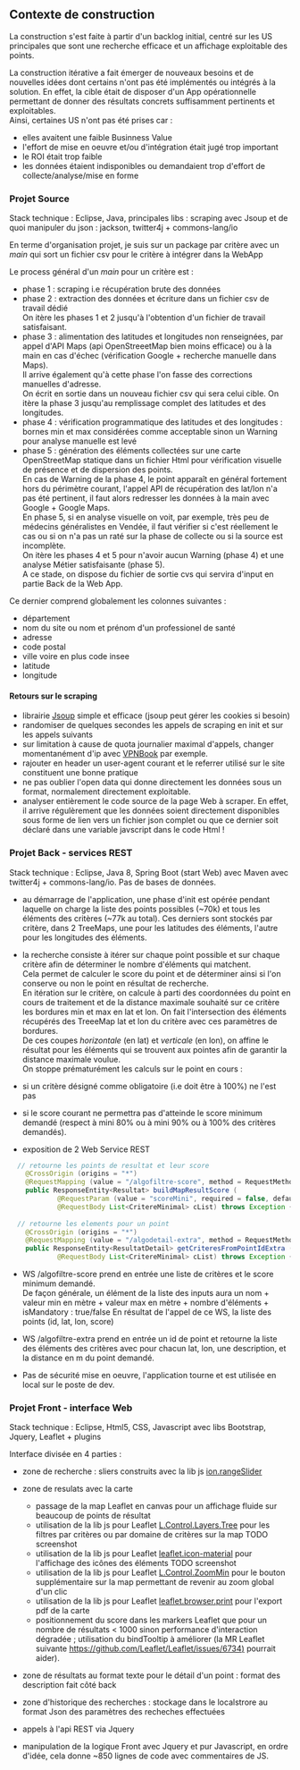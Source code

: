 ## Contexte de construction
La construction s'est faite à partir d'un backlog initial, centré sur les US principales que sont une recherche efficace et un affichage exploitable des points.

La construction itérative a fait émerger de nouveaux besoins et de nouvelles idées dont certains n'ont pas été implémentés ou intégrés à la solution.
En effet, la cible était de disposer d'un App opérationnelle permettant de donner des résultats concrets suffisamment pertinents et exploitables.  
Ainsi, certaines US n'ont pas été prises car :
 - elles avaitent une faible Businness Value
 - l'effort de mise en oeuvre et/ou d'intégration était jugé trop important
 - le ROI était trop faible
 - les données étaient indisponibles ou demandaient trop d'effort de collecte/analyse/mise en forme
 

### Projet Source
Stack technique : Eclipse, Java, principales libs : scraping avec Jsoup et de quoi manipuler du json : jackson, twitter4j + commons-lang/io

En terme d'organisation projet, je suis sur un package par critère avec un *main* qui sort un fichier csv pour le critère à intégrer dans la WebApp

Le process général d'un *main* pour un critère est :
 - phase 1 : scraping i.e récupération brute des données
 - phase 2 : extraction des données et écriture dans un fichier csv de travail dédié  
On itère les phases 1 et 2 jusqu'à l'obtention d'un fichier de travail satisfaisant.
 - phase 3 : alimentation des latitudes et longitudes non renseignées, par appel d'API Maps (api OpenStreeetMap bien moins efficace) ou à la main en cas d'échec (vérification Google + recherche manuelle dans Maps).  
 Il arrive également qu'à cette phase l'on fasse des corrections manuelles d'adresse.  
 On écrit en sortie dans un nouveau fichier csv qui sera celui cible.
 On itère la phase 3 jusqu'au remplissage complet des latitudes et des longitudes.
  - phase 4 : vérification programmatique des latitudes et des longitudes : bornes min et max considérées comme acceptable sinon un Warning pour analyse manuelle est levé  
  - phase 5 : génération des éléments collectées sur une carte OpenStreetMap statique dans un fichier Html pour vérification visuelle de présence et de dispersion des points.  
 En cas de Warning de la phase 4, le point apparaît en général fortement hors du périmètre courant, l'appel API de récupération des lat/lon n'a pas été pertinent, il faut alors redresser les données à la main avec Google + Google Maps.  
 En phase 5, si en analyse visuelle on voit, par exemple, très peu de médecins généralistes en Vendée, il faut vérifier si c'est réellement le cas ou si on n'a pas un raté sur la phase de collecte ou si la source est incomplète.  
 On itère les phases 4 et 5 pour n'avoir aucun Warning (phase 4) et une analyse Métier satisfaisante (phase 5).    
 A ce stade, on dispose du fichier de sortie cvs qui servira d'input en partie Back de la Web App.  
 
 Ce dernier comprend globalement les colonnes suivantes : 
  - département
  - nom du site ou nom et prénom d'un professionel de santé
  - adresse
  - code postal
  - ville voire en plus code insee
  - latitude
  - longitude

 #### Retours sur le scraping
  - librairie [Jsoup](https://jsoup.org/) simple et efficace (jsoup peut gérer les cookies si besoin)
  - randomiser de quelques secondes les appels de scraping en init et sur les appels suivants
  - sur limitation à cause de quota journalier maximal d'appels, changer momentanément d'ip avec [VPNBook](https://www.vpnbook.com/) par exemple.
  - rajouter en header un user-agent courant et le referrer utilisé sur le site constituent une bonne pratique
  - ne pas oublier l'open data qui donne directement les données sous un format, normalement directement exploitable.
  - analyser entièrement le code source de la page Web à scraper. En effet, il arrive régulèrement que les données soient directement disponibles sous forme de lien vers un fichier json complet ou que ce dernier soit déclaré dans une variable javscript dans le code Html !
   
### Projet Back - services REST
Stack technique : Eclipse, Java 8, Spring Boot (start Web) avec Maven avec twitter4j + commons-lang/io. Pas de bases de données.
 
 - au démarrage de l'application, une phase d'init est opérée pendant laquelle on charge la liste des points possibles (~70k) et tous les éléments des critères (~77k au total). Ces derniers sont stockés par critère, dans 2 TreeMaps, une pour les latitudes des éléments, l'autre pour les longitudes des éléments.
 - la recherche consiste à itérer sur chaque point possible et sur chaque critère afin de déterminer le nombre d'éléments qui matchent.  
 Cela permet de calculer le score du point et de déterminer ainsi si l'on conserve ou non le point en résultat de recherche.  
 En itération sur le critère, on calcule à parti des coordonnées du point en cours de traitement et de la distance maximale souhaité sur ce critère les bordures min et max en lat et lon. On fait l'intersection des éléments récupérés des TreeeMap lat et lon du critère avec ces paramètres de bordures.  
 De ces coupes *horizontale* (en lat) et *verticale* (en lon), on affine le résultat pour les éléments qui se trouvent aux pointes afin de garantir la distance maximale voulue.  
 On stoppe prématurément les calculs sur le point en cours :
  - si un critère désigné comme obligatoire (i.e doit être à 100%) ne l'est pas
  - si le score courant ne permettra pas d'atteinde le score minimum demandé (respect à mini 80% ou à mini 90% ou à 100% des critères demandés).
 
 
- exposition de 2 Web Service REST
```Java
  // retourne les points de resultat et leur score
	@CrossOrigin (origins = "*")
	@RequestMapping (value = "/algofiltre-score", method = RequestMethod.POST)
	public ResponseEntity<Resultat> buildMapResultScore (
			@RequestParam (value = "scoreMini", required = false, defaultValue = "100") int scoreMini,
			@RequestBody List<CritereMinimal> cList) throws Exception {
      
  // retourne les elements pour un point
	@CrossOrigin (origins = "*")
	@RequestMapping (value = "/algodetail-extra", method = RequestMethod.POST)
	public ResponseEntity<ResultatDetail> getCriteresFromPointIdExtra (@RequestParam int pointId,
			@RequestBody List<CritereMinimal> cList) throws Exception {
```
- WS /algofiltre-score prend en entrée une liste de critères et le score minimum demandé.  
De façon générale, un élément de la liste des inputs aura un nom + valeur min en mètre + valeur max en mètre + nombre d'éléments + isMandatory : true/false
En résultat de l'appel de ce WS, la liste des points (id, lat, lon, score)
- WS /algofiltre-extra prend en entrée un id de point et retourne la liste des éléments des critères avec pour chacun lat, lon, une description, et la distance en m du point demandé.

- Pas de sécurité mise en oeuvre, l'application tourne et est utilisée en local sur le poste de dev.

### Projet Front - interface Web
Stack technique : Eclipse, Html5, CSS, Javascript avec libs Bootstrap, Jquery, Leaflet + plugins 

Interface divisée en 4 parties :
- zone de recherche : sliers construits avec la lib js [ion.rangeSlider](https://github.com/IonDen/ion.rangeSlider)

- zone de resulats avec la carte
	- passage de la map Leaflet en canvas pour un affichage fluide sur beaucoup de points de résultat
	- utilisation de la lib js pour Leaflet [L.Control.Layers.Tree](https://github.com/jjimenezshaw/Leaflet.Control.Layers.Tree) pour les filtres par critères ou par domaine de critères sur la map
	TODO screenshot
	- utilisation de la lib js pour Leaflet [leaflet.icon-material](https://github.com/ilyankou/Leaflet.IconMaterial) pour l'affichage des icônes des éléments
	TODO screenshot
	- utilisation de la lib js pour Leaflet [L.Control.ZoomMin](https://github.com/alanshaw/leaflet-zoom-min) pour le bouton supplémentaire sur la map permettant de revenir au zoom global d'un clic
	- utilisation de la lib js pour Leaflet [leaflet.browser.print](https://github.com/Igor-Vladyka/leaflet.browser.print) pour l'export pdf de la carte
	- positionnement du score dans les markers Leaflet que pour un nombre de résultats < 1000 sinon performance d'interaction dégradée ; utilisation du bindTooltip à améliorer (la MR Leaflet suivante [https://github.com/Leaflet/Leaflet/issues/6734)](https://github.com/Leaflet/Leaflet/issues/6734) pourrait aider).
	
- zone de résultats au format texte pour le détail d'un point : format des description fait côté back
- zone d'historique des recherches : stockage dans le localstrore au format Json des paramètres des recheches effectuées

- appels à l'api REST via Jquery
- manipulation de la logique Front avec Jquery et pur Javascript, en ordre d'idée, cela donne ~850 lignes de code avec commentaires de JS.
